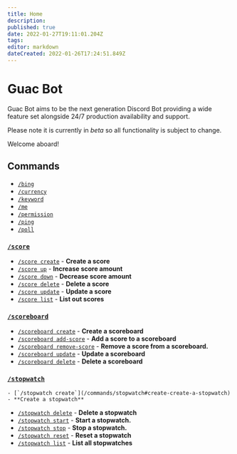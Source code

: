 ```yaml
---
title: Home
description: 
published: true
date: 2022-01-27T19:11:01.204Z
tags: 
editor: markdown
dateCreated: 2022-01-26T17:24:51.849Z
---
```


# Guac Bot

Guac Bot aims to be the next generation Discord Bot providing a wide feature set alongside 24/7 production availability and support.

Please note it is currently in _beta_ so all functionality is subject to change. 

Welcome aboard!

## Commands

- [`/bing`](/commands/bing)
- [`/currency`](/commands/currency)
- [`/keyword`](/commands/keyword)
- [`/me`](/commands/me)
- [`/permission`](/commands/permission)
- [`/ping`](/commands/ping)
- [`/poll`](/commands/poll)
### [`/score`](/commands/score)
  - [`/score create`](/commands/score#create-create-a-score) - **Create a score**
  - [`/score up`](/commands/score#up-increase-score-amount) - **Increase score amount**
  - [`/score down`](/commands/score#down-decrease-score-amount) - **Decrease score amount**
  - [`/score delete`](/commands/score#delete-delete-a-score) - **Delete a score**
  - [`/score update`](/commands/score#update-update-a-score) - **Update a score**
  - [`/score list`](/commands/score#list-list-out-scores) - **List out scores**
### [`/scoreboard`](/commands/scoreboard)
  - [`/scoreboard create`](/commands/scoreboard#create-create-a-scoreboard) - **Create a scoreboard**
  - [`/scoreboard add-score`](/commands/scoreboard#add-score-add-score-to-scoreboard) - **Add a score to a scoreboard**
  - [`/scoreboard remove-score`](/commands/scoreboard#remove-score-remove-score-from-scoreboard) - **Remove a score from a scoreboard.**
  - [`/scoreboard update`](/commands/scoreboard#update-update-a-scoreboard) - **Update a scoreboard**
  - [`/scoreboard delete`](/commands/scoreboard#delete-delete-a-scoreboard) - **Delete a scoreboard**
### [`/stopwatch`](/commands/stopwatch)
	- [`/stopwatch create`](/commands/stopwatch#create-create-a-stopwatch) - **Create a stopwatch**
  - [`/stopwatch delete`](/commands/stopwatch#delete-delete-a-stopwatch) - **Delete a stopwatch**
  - [`/stopwatch start`](/commands/stopwatch#start-start-a-stopwatch) - **Start a stopwatch.**
  - [`/stopwatch stop`](/commands/stopwatch#stop-stop-a-stopwatch) - **Stop a stopwatch.**
  - [`/stopwatch reset`](/commands/stopwatch#reset-reset-a-stopwatch) - **Reset a stopwatch**
  - [`/stopwatch list`](/commands/stopwatch#list-list-all-stopwatches) - **List all stopwatches**

